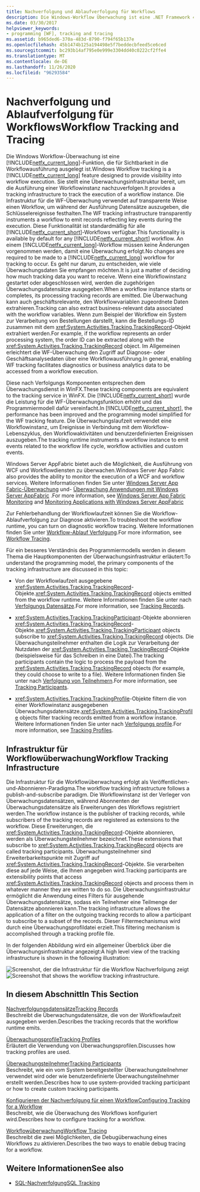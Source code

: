 ```yaml
---
title: Nachverfolgung und Ablaufverfolgung für Workflows
description: Die Windows-Workflow Überwachung ist eine .NET Framework 4.6.1-Funktion, die eine Überwachungsinfrastruktur bereitstellt, um die Ausführung einer Workflow Instanz zu verfolgen.
ms.date: 03/30/2017
helpviewer_keywords:
- programming [WF], tracking and tracing
ms.assetid: b965ded6-370a-483d-8790-f794f65b137e
ms.openlocfilehash: 45b1474b125a194498e5f7beddecbfeed5ce6ced
ms.sourcegitcommit: bc293b14af795e0e999e3304dd40c0222cf2ffe4
ms.translationtype: MT
ms.contentlocale: de-DE
ms.lasthandoff: 11/26/2020
ms.locfileid: "96293584"
---
```

# <a name="workflow-tracking-and-tracing"></a><span data-ttu-id="57072-103">Nachverfolgung und Ablaufverfolgung für Workflows</span><span class="sxs-lookup"><span data-stu-id="57072-103">Workflow Tracking and Tracing</span></span>

<span data-ttu-id="57072-104">Die Windows Workflow-Überwachung ist eine [!INCLUDE[netfx_current_long](../../../includes/netfx-current-long-md.md)]-Funktion, die für Sichtbarkeit in die Workflowausführung ausgelegt ist.</span><span class="sxs-lookup"><span data-stu-id="57072-104">Windows Workflow tracking is a [!INCLUDE[netfx_current_long](../../../includes/netfx-current-long-md.md)] feature designed to provide visibility into workflow execution.</span></span> <span data-ttu-id="57072-105">Sie stellt eine Überwachungsinfrastruktur bereit, um die Ausführung einer Workflowinstanz nachzuverfolgen.</span><span class="sxs-lookup"><span data-stu-id="57072-105">It provides a tracking infrastructure to track the execution of a workflow instance.</span></span> <span data-ttu-id="57072-106">Die Infrastruktur für die WF-Überwachung verwendet auf transparente Weise einen Workflow, um während der Ausführung Datensätze auszugeben, die Schlüsselereignisse festhalten.</span><span class="sxs-lookup"><span data-stu-id="57072-106">The WF tracking infrastructure transparently instruments a workflow to emit records reflecting key events during the execution.</span></span> <span data-ttu-id="57072-107">Diese Funktionalität ist standardmäßig für alle [!INCLUDE[netfx_current_short](../../../includes/netfx-current-short-md.md)]-Workflows verfügbar.</span><span class="sxs-lookup"><span data-stu-id="57072-107">This functionality is available by default for any [!INCLUDE[netfx_current_short](../../../includes/netfx-current-short-md.md)] workflow.</span></span> <span data-ttu-id="57072-108">An einem [!INCLUDE[netfx_current_long](../../../includes/netfx-current-long-md.md)]-Workflow müssen keine Änderungen vorgenommen werden, damit eine Überwachung erfolgt.</span><span class="sxs-lookup"><span data-stu-id="57072-108">No changes are required to be made to a [!INCLUDE[netfx_current_long](../../../includes/netfx-current-long-md.md)] workflow for tracking to occur.</span></span> <span data-ttu-id="57072-109">Es geht nur darum, zu entscheiden, wie viele Überwachungsdaten Sie empfangen möchten.</span><span class="sxs-lookup"><span data-stu-id="57072-109">It is just a matter of deciding how much tracking data you want to receive.</span></span> <span data-ttu-id="57072-110">Wenn eine Workflowinstanz gestartet oder abgeschlossen wird, werden die zugehörigen Überwachungsdatensätze ausgegeben.</span><span class="sxs-lookup"><span data-stu-id="57072-110">When a workflow instance starts or completes, its processing tracking records are emitted.</span></span> <span data-ttu-id="57072-111">Die Überwachung kann auch geschäftsrelevante, den Workflowvariablen zugeordnete Daten extrahieren.</span><span class="sxs-lookup"><span data-stu-id="57072-111">Tracking can also extract business-relevant data associated with the workflow variables.</span></span> <span data-ttu-id="57072-112">Wenn zum Beispiel der Workflow ein System zur Verarbeitung von Bestellungen darstellt, kann die Bestellungs-ID zusammen mit dem <xref:System.Activities.Tracking.TrackingRecord>-Objekt extrahiert werden.</span><span class="sxs-lookup"><span data-stu-id="57072-112">For example, if the workflow represents an order processing system, the order ID can be extracted along with the <xref:System.Activities.Tracking.TrackingRecord> object.</span></span> <span data-ttu-id="57072-113">Im Allgemeinen erleichtert die WF-Überwachung den Zugriff auf Diagnose- oder Geschäftsanalysedaten über eine Workflowausführung.</span><span class="sxs-lookup"><span data-stu-id="57072-113">In general, enabling WF tracking facilitates diagnostics or business analytics data to be accessed from a workflow execution.</span></span>  
  
 <span data-ttu-id="57072-114">Diese nach Verfolgungs Komponenten entsprechen dem Überwachungsdienst in WinFX.</span><span class="sxs-lookup"><span data-stu-id="57072-114">These tracking components are equivalent to the tracking service in WinFX.</span></span> <span data-ttu-id="57072-115">Die [!INCLUDE[netfx_current_short](../../../includes/netfx-current-short-md.md)] wurde die Leistung für die WF-Überwachungsfunktion erhöht und das Programmiermodell dafür vereinfacht.</span><span class="sxs-lookup"><span data-stu-id="57072-115">In [!INCLUDE[netfx_current_short](../../../includes/netfx-current-short-md.md)], the performance has been improved and the programming model simplified for the WF tracking feature.</span></span> <span data-ttu-id="57072-116">Die Überwachungslaufzeit verwendet eine Workflowinstanz, um Ereignisse in Verbindung mit dem Workflow-Lebenszyklus, den Workflowaktivitäten und benutzerdefinierten Ereignissen auszugeben.</span><span class="sxs-lookup"><span data-stu-id="57072-116">The tracking runtime instruments a workflow instance to emit events related to the workflow life cycle, workflow activities and custom events.</span></span>  
  
 <span data-ttu-id="57072-117">Windows Server AppFabric bietet auch die Möglichkeit, die Ausführung von WCF und Workflowdiensten zu überwachen.</span><span class="sxs-lookup"><span data-stu-id="57072-117">Windows Server App Fabric also provides the ability to monitor the execution of a WCF and workflow services.</span></span> <span data-ttu-id="57072-118">Weitere Informationen finden Sie unter [Windows Server App Fabric-Überwachung](/previous-versions/appfabric/ee677251(v=azure.10)) und- [Überwachung Anwendungen mit Windows Server AppFabric](/previous-versions/appfabric/ee677276(v=azure.10)) .</span><span class="sxs-lookup"><span data-stu-id="57072-118">For more information, see [Windows Server App Fabric Monitoring](/previous-versions/appfabric/ee677251(v=azure.10)) and [Monitoring Applications with Windows Server AppFabric](/previous-versions/appfabric/ee677276(v=azure.10))</span></span>  
  
 <span data-ttu-id="57072-119">Zur Fehlerbehandlung der Workflowlaufzeit können Sie die Workflow-Ablaufverfolgung zur Diagnose aktivieren.</span><span class="sxs-lookup"><span data-stu-id="57072-119">To troubleshoot the workflow runtime, you can turn on diagnostic workflow tracing.</span></span> <span data-ttu-id="57072-120">Weitere Informationen finden Sie unter [Workflow-Ablauf Verfolgung](workflow-tracing.md).</span><span class="sxs-lookup"><span data-stu-id="57072-120">For more information, see [Workflow Tracing](workflow-tracing.md).</span></span>  
  
 <span data-ttu-id="57072-121">Für ein besseres Verständnis des Programmiermodells werden in diesem Thema die Hauptkomponenten der Überwachungsinfrastruktur erläutert:</span><span class="sxs-lookup"><span data-stu-id="57072-121">To understand the programming model, the primary components of the tracking infrastructure are discussed in this topic:</span></span>  
  
- <span data-ttu-id="57072-122">Von der Workflowlaufzeit ausgegebene <xref:System.Activities.Tracking.TrackingRecord>-Objekte.</span><span class="sxs-lookup"><span data-stu-id="57072-122"><xref:System.Activities.Tracking.TrackingRecord> objects emitted from the workflow runtime.</span></span> <span data-ttu-id="57072-123">Weitere Informationen finden Sie unter nach [Verfolgungs Datensätze](tracking-records.md).</span><span class="sxs-lookup"><span data-stu-id="57072-123">For more information, see [Tracking Records](tracking-records.md).</span></span>  
  
- <span data-ttu-id="57072-124"><xref:System.Activities.Tracking.TrackingParticipant>-Objekte abonnieren <xref:System.Activities.Tracking.TrackingRecord>-Objekte.</span><span class="sxs-lookup"><span data-stu-id="57072-124"><xref:System.Activities.Tracking.TrackingParticipant> objects subscribe to <xref:System.Activities.Tracking.TrackingRecord> objects.</span></span> <span data-ttu-id="57072-125">Die Überwachungsteilnehmer enthalten die Logik zur Verarbeitung der Nutzdaten der <xref:System.Activities.Tracking.TrackingRecord>-Objekte (beispielsweise für das Schreiben in eine Datei).</span><span class="sxs-lookup"><span data-stu-id="57072-125">The tracking participants contain the logic to process the payload from the <xref:System.Activities.Tracking.TrackingRecord> objects (for example, they could choose to write to a file).</span></span> <span data-ttu-id="57072-126">Weitere Informationen finden Sie unter nach [Verfolgung von Teilnehmern](tracking-participants.md).</span><span class="sxs-lookup"><span data-stu-id="57072-126">For more information, see [Tracking Participants](tracking-participants.md).</span></span>  
  
- <span data-ttu-id="57072-127"><xref:System.Activities.Tracking.TrackingProfile>-Objekte filtern die von einer Workflowinstanz ausgegebenen Überwachungsdatensätze.</span><span class="sxs-lookup"><span data-stu-id="57072-127"><xref:System.Activities.Tracking.TrackingProfile> objects filter tracking records emitted from a workflow instance.</span></span> <span data-ttu-id="57072-128">Weitere Informationen finden Sie unter nach [Verfolgungs profile](tracking-profiles.md).</span><span class="sxs-lookup"><span data-stu-id="57072-128">For more information, see [Tracking Profiles](tracking-profiles.md).</span></span>  
  
## <a name="workflow-tracking-infrastructure"></a><span data-ttu-id="57072-129">Infrastruktur für Workflowüberwachung</span><span class="sxs-lookup"><span data-stu-id="57072-129">Workflow Tracking Infrastructure</span></span>  

 <span data-ttu-id="57072-130">Die Infrastruktur für die Workflowüberwachung erfolgt als Veröffentlichen-und-Abonnieren-Paradigma.</span><span class="sxs-lookup"><span data-stu-id="57072-130">The workflow tracking infrastructure follows a publish-and-subscribe paradigm.</span></span> <span data-ttu-id="57072-131">Die Workflowinstanz ist der Verleger von Überwachungsdatensätzen, während Abonnenten der Überwachungsdatensätze als Erweiterungen des Workflows registriert werden.</span><span class="sxs-lookup"><span data-stu-id="57072-131">The workflow instance is the publisher of tracking records, while subscribers of the tracking records are registered as extensions to the workflow.</span></span> <span data-ttu-id="57072-132">Diese Erweiterungen, die <xref:System.Activities.Tracking.TrackingRecord>-Objekte abonnieren, werden als Überwachungsteilnehmer bezeichnet.</span><span class="sxs-lookup"><span data-stu-id="57072-132">These extensions that subscribe to <xref:System.Activities.Tracking.TrackingRecord> objects are called tracking participants.</span></span> <span data-ttu-id="57072-133">Überwachungsteilnehmer sind Erweiterbarkeitspunkte mit Zugriff auf <xref:System.Activities.Tracking.TrackingRecord>-Objekte. Sie verarbeiten diese auf jede Weise, die Ihnen angegeben wird.</span><span class="sxs-lookup"><span data-stu-id="57072-133">Tracking participants are extensibility points that access <xref:System.Activities.Tracking.TrackingRecord> objects and process them in whatever manner they are written to do so.</span></span> <span data-ttu-id="57072-134">Die Überwachungsinfrastruktur ermöglicht die Anwendung eines Filters für ausgehende Überwachungsdatensätze, sodass ein Teilnehmer eine Teilmenge der Datensätze abonnieren kann.</span><span class="sxs-lookup"><span data-stu-id="57072-134">The tracking infrastructure allows the application of a filter on the outgoing tracking records to allow a participant to subscribe to a subset of the records.</span></span> <span data-ttu-id="57072-135">Dieser Filtermechanismus wird durch eine Überwachungsprofildatei erzielt.</span><span class="sxs-lookup"><span data-stu-id="57072-135">This filtering mechanism is accomplished through a tracking profile file.</span></span>  
  
 <span data-ttu-id="57072-136">In der folgenden Abbildung wird ein allgemeiner Überblick über die Überwachungsinfrastruktur angezeigt:</span><span class="sxs-lookup"><span data-stu-id="57072-136">A high level view of the tracking infrastructure is shown in the following illustration:</span></span>  
  
 <span data-ttu-id="57072-137">![Screenshot, der die Infrastruktur für die Workflow Nachverfolgung zeigt](./media/workflow-tracking-and-tracing/workflow-tracking-infrastructure.gif "WV")</span><span class="sxs-lookup"><span data-stu-id="57072-137">![Screenshot that shows the workflow tracking infrastructure.](./media/workflow-tracking-and-tracing/workflow-tracking-infrastructure.gif "WV")</span></span>  
  
## <a name="in-this-section"></a><span data-ttu-id="57072-138">In diesem Abschnitt</span><span class="sxs-lookup"><span data-stu-id="57072-138">In This Section</span></span>  

 [<span data-ttu-id="57072-139">Nachverfolgungsdatensätze</span><span class="sxs-lookup"><span data-stu-id="57072-139">Tracking Records</span></span>](tracking-records.md)  
 <span data-ttu-id="57072-140">Beschreibt die Überwachungsdatensätze, die von der Workflowlaufzeit ausgegeben werden.</span><span class="sxs-lookup"><span data-stu-id="57072-140">Describes the tracking records that the workflow runtime emits.</span></span>  
  
 [<span data-ttu-id="57072-141">Überwachungsprofile</span><span class="sxs-lookup"><span data-stu-id="57072-141">Tracking Profiles</span></span>](tracking-profiles.md)  
 <span data-ttu-id="57072-142">Erläutert die Verwendung von Überwachungsprofilen.</span><span class="sxs-lookup"><span data-stu-id="57072-142">Discusses how tracking profiles are used.</span></span>  
  
 [<span data-ttu-id="57072-143">Überwachungsteilnehmer</span><span class="sxs-lookup"><span data-stu-id="57072-143">Tracking Participants</span></span>](tracking-participants.md)  
 <span data-ttu-id="57072-144">Beschreibt, wie ein vom System bereitgestellter Überwachungsteilnehmer verwendet wird oder wie benutzerdefinierte Überwachungsteilnehmer erstellt werden.</span><span class="sxs-lookup"><span data-stu-id="57072-144">Describes how to use system-provided tracking participant or how to create custom tracking participants.</span></span>  
  
 [<span data-ttu-id="57072-145">Konfigurieren der Nachverfolgung für einen Workflow</span><span class="sxs-lookup"><span data-stu-id="57072-145">Configuring Tracking for a Workflow</span></span>](configuring-tracking-for-a-workflow.md)  
 <span data-ttu-id="57072-146">Beschreibt, wie die Überwachung des Workflows konfiguriert wird.</span><span class="sxs-lookup"><span data-stu-id="57072-146">Describes how to configure tracking for a workflow.</span></span>  
  
 [<span data-ttu-id="57072-147">Workflowüberwachung</span><span class="sxs-lookup"><span data-stu-id="57072-147">Workflow Tracing</span></span>](workflow-tracing.md)  
 <span data-ttu-id="57072-148">Beschreibt die zwei Möglichkeiten, die Debugüberwachung eines Workflows zu aktivieren.</span><span class="sxs-lookup"><span data-stu-id="57072-148">Describes the two ways to enable debug tracing for a workflow.</span></span>  
  
## <a name="see-also"></a><span data-ttu-id="57072-149">Weitere Informationen</span><span class="sxs-lookup"><span data-stu-id="57072-149">See also</span></span>

- [<span data-ttu-id="57072-150">SQL-Nachverfolgung</span><span class="sxs-lookup"><span data-stu-id="57072-150">SQL Tracking</span></span>](./samples/sql-tracking.md)
